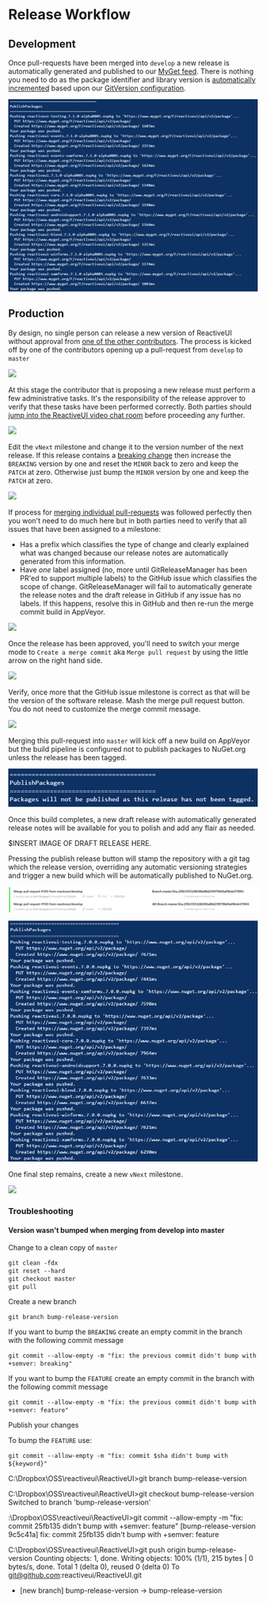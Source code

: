# Release Workflow

## Development

Once pull-requests have been merged into `develop` a new release is automatically generated and published to our [MyGet feed](pre-release-builds.md). There is nothing you need to do as the package identifier and library version is [automatically incremented](semantic-versioning.md) based upon our [GitVersion configuration](https://github.com/reactiveui/ReactiveUI/blob/develop/GitVersion.yml).

![commits to develop are automatically pushed to MyGet](/images/contributing/commits-to-develop-are-automatically-pushed-to-myget.png)

## Production

By design, no single person can release a new version of ReactiveUI without approval from [one of the other contributors](https://github.com/orgs/reactiveui/teams/contributors). The process is kicked off by one of the contributors opening up a pull-request from `develop` to `master`

![](/images/contributing/create-a-pull-request-from-develop-to-master.png)

At this stage the contributor that is proposing a new release must perform a few administrative tasks. It's the responsibility of the release approver to verify that these tasks have been performed correctly. Both parties should [jump into the ReactiveUI video chat room](https://appear.in/reactiveui) before proceeding any further.


![](/images/contributing/pull-request-review-required.png)

Edit the `vNext` milestone and change it to the version number of the next release. If this release contains a [breaking change](semantic-versioning.md) then increase the `BREAKING` version by one and reset the `MINOR` back to zero and keep the `PATCH` at zero. Otherwise just bump the `MINOR` version by one and keep the `PATCH` at zero.

![](/images/contributing/click-edit-vnext-milestone-button.png)

If process for [merging individual pull-requests](merging-pull-requests.md) was followed perfectly then you won't need to do much here but in both parties need to verify that all issues that have been assigned to a milestone:

* Has a prefix which classifies the type of change and clearly explained what was changed because our release notes are automatically generated from this information.
* Have _one_ label assigned (no, more until GitReleaseManager has been PR'ed to support multiple labels) to the GitHub issue which classifies the scope of change. GitReleaseManager will fail to automatically generate the release notes and the draft release in GitHub if any issue has no labels. If this happens, resolve this in GitHub and then re-run the merge commit build in AppVeyor.

![](/images/contributing/ensure-all-issues-assigned-to-a-milestone-are-labeled.png)

Once the release has been approved, you'll need to switch your merge mode to `Create a merge commit` aka `Merge pull request` by using the little arrow on the right hand side.

![](/images/contributing/merge-commit-option.png)

Verify, once more that the GitHub issue milestone is correct as that will be the version of the software release. Mash the merge pull request button. You do not need to customize the merge commit message. 

![](/images/contributing/merge-commit.png)

Merging this pull-request into `master` will kick off a new build on AppVeyor but the build pipeline is configured not to publish packages to NuGet.org unless the release has been tagged.

![](/images/contributing/commits-to-master-do-not-automatically-publish-to-nuget.png)

Once this build completes, a new draft release with automatically generated release notes will be available for you to polish and add any flair as needed.

$INSERT IMAGE OF DRAFT RELEASE HERE.

Pressing the publish release button will stamp the repository with a git tag which the release version, overriding any automatic versioning strategies and trigger a new build which will be automatically published to NuGet.org.


![](/images/contributing/pull-request-into-master-then-publish-tag-to-release.png)

![](/images/contributing/tagged-releases-automatically-publish-to-nuget.png)

One final step remains, create a new `vNext` milestone.

![](/images/contributing/create-new-vnext-milestone.png)

### Troubleshooting

#### Version wasn't bumped when merging from develop into master

Change to a clean copy of `master`

```shell
git clean -fdx
git reset --hard
git checkout master
git pull
```

Create a new branch

```shell
git branch bump-release-version
```
If you want to bump the `BREAKING` create an empty commit in the branch with the following commit message


```
git commit --allow-empty -m "fix: the previous commit didn't bump with +semver: breaking"
```

If you want to bump the `FEATURE` create an empty commit in the branch with the following commit message


```
git commit --allow-empty -m "fix: the previous commit didn't bump with +semver: feature"
```

Publish your changes 





To bump the `FEATURE` use:
 

```
git commit --allow-empty -m "fix: commit $sha didn't bump with ${keyword}"
```


C:\Dropbox\OSS\reactiveui\ReactiveUI>git branch bump-release-version

C:\Dropbox\OSS\reactiveui\ReactiveUI>git checkout bump-release-version
Switched to branch 'bump-release-version'

:\Dropbox\OSS\reactiveui\ReactiveUI>git commit --allow-empty -m "fix: commit 25fb135 didn't bump with +semver: feature"
[bump-release-version 9c5c41a] fix: commit 25fb135 didn't bump with +semver: feature

C:\Dropbox\OSS\reactiveui\ReactiveUI>git push origin bump-release-version
Counting objects: 1, done.
Writing objects: 100% (1/1), 215 bytes | 0 bytes/s, done.
Total 1 (delta 0), reused 0 (delta 0)
To git@github.com:reactiveui/ReactiveUI.git
 * [new branch]      bump-release-version -> bump-release-version
 
 
